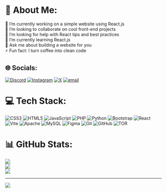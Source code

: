 # 💫 About Me:
🔭 I’m currently working on a simple website using React.js<br>👯 I’m looking to collaborate on cool front-end projects<br>🤝 I’m looking for help with React tips and best practices<br>🌱 I’m currently learning React.js<br>💬 Ask me about building a website for you<br>⚡ Fun fact: I turn coffee into clean code


## 🌐 Socials:
[![Discord](https://img.shields.io/badge/Discord-%237289DA.svg?logo=discord&logoColor=white)](https://discord.gg/youssefnajmi6894) [![Instagram](https://img.shields.io/badge/Instagram-%23E4405F.svg?logo=Instagram&logoColor=white)](https://instagram.com/you_ssef_na) [![X](https://img.shields.io/badge/X-black.svg?logo=X&logoColor=white)](https://x.com/YoussefNajmi04) [![email](https://img.shields.io/badge/Email-D14836?logo=gmail&logoColor=white)](mailto:youssefnajmi890@gmail.com) 

# 💻 Tech Stack:
![CSS3](https://img.shields.io/badge/css3-%231572B6.svg?style=flat&logo=css3&logoColor=white) ![HTML5](https://img.shields.io/badge/html5-%23E34F26.svg?style=flat&logo=html5&logoColor=white) ![JavaScript](https://img.shields.io/badge/javascript-%23323330.svg?style=flat&logo=javascript&logoColor=%23F7DF1E) ![PHP](https://img.shields.io/badge/php-%23777BB4.svg?style=flat&logo=php&logoColor=white) ![Python](https://img.shields.io/badge/python-3670A0?style=flat&logo=python&logoColor=ffdd54) ![Bootstrap](https://img.shields.io/badge/bootstrap-%238511FA.svg?style=flat&logo=bootstrap&logoColor=white) ![React](https://img.shields.io/badge/react-%2320232a.svg?style=flat&logo=react&logoColor=%2361DAFB) ![Vite](https://img.shields.io/badge/vite-%23646CFF.svg?style=flat&logo=vite&logoColor=white) ![Apache](https://img.shields.io/badge/apache-%23D42029.svg?style=flat&logo=apache&logoColor=white) ![MySQL](https://img.shields.io/badge/mysql-4479A1.svg?style=flat&logo=mysql&logoColor=white) ![Figma](https://img.shields.io/badge/figma-%23F24E1E.svg?style=flat&logo=figma&logoColor=white) ![Git](https://img.shields.io/badge/git-%23F05033.svg?style=flat&logo=git&logoColor=white) ![GitHub](https://img.shields.io/badge/github-%23121011.svg?style=flat&logo=github&logoColor=white) ![TOR](https://img.shields.io/badge/tor-%237E4798.svg?style=flat&logo=tor-project&logoColor=white)
# 📊 GitHub Stats:
![](https://github-readme-stats.vercel.app/api?username=You-ssef-dev&theme=dark&hide_border=false&include_all_commits=true&count_private=false)<br/>
![](https://nirzak-streak-stats.vercel.app/?user=You-ssef-dev&theme=dark&hide_border=false)<br/>
![](https://github-readme-stats.vercel.app/api/top-langs/?username=You-ssef-dev&theme=dark&hide_border=false&include_all_commits=true&count_private=false&layout=compact)

---
[![](https://visitcount.itsvg.in/api?id=You-ssef-dev&icon=5&color=0)](https://visitcount.itsvg.in)

<!-- Proudly created with GPRM ( https://gprm.itsvg.in ) -->

